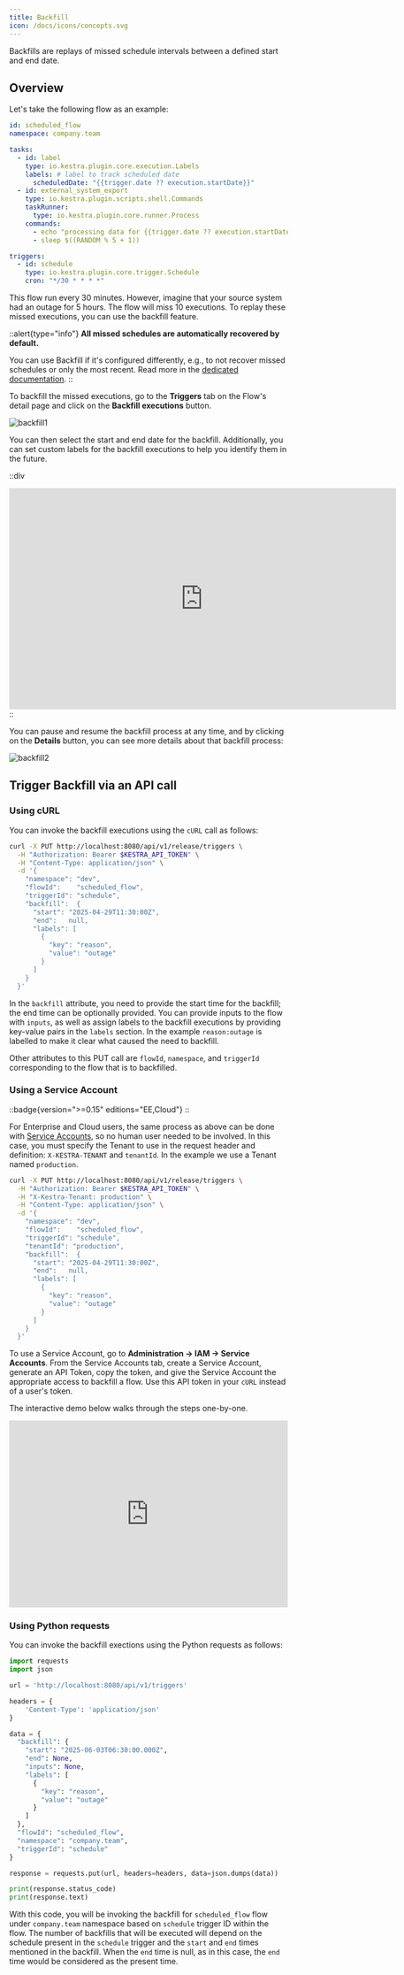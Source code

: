 ```yaml
---
title: Backfill
icon: /docs/icons/concepts.svg
---
```


Backfills are replays of missed schedule intervals between a defined start and end date.

## Overview

Let's take the following flow as an example:

```yaml
id: scheduled_flow
namespace: company.team

tasks:
  - id: label
    type: io.kestra.plugin.core.execution.Labels
    labels: # label to track scheduled date
      scheduledDate: "{{trigger.date ?? execution.startDate}}"
  - id: external_system_export
    type: io.kestra.plugin.scripts.shell.Commands
    taskRunner:
      type: io.kestra.plugin.core.runner.Process
    commands:
      - echo "processing data for {{trigger.date ?? execution.startDate}}"
      - sleep $((RANDOM % 5 + 1))

triggers:
  - id: schedule
    type: io.kestra.plugin.core.trigger.Schedule
    cron: "*/30 * * * *"
```

This flow run every 30 minutes. However, imagine that your source system had an outage for 5 hours. The flow will miss 10 executions. To replay these missed executions, you can use the backfill feature.

::alert{type="info"}
**All missed schedules are automatically recovered by default.**

You can use Backfill if it's configured differently, e.g., to not recover missed schedules or only the most recent. Read more in the [dedicated documentation](../04.workflow-components/07.triggers/01.schedule-trigger.md#recover-missed-schedules).
::

To backfill the missed executions, go to the **Triggers** tab on the Flow's detail page and click on the **Backfill executions** button.

![backfill1](/docs/workflow-components/backfill1.png)

You can then select the start and end date for the backfill. Additionally, you can set custom labels for the backfill executions to help you identify them in the future.

::div
<iframe width="700" height="400" src="https://www.youtube.com/embed/iVTrBdYGbew?si=3GFA0TOZPhOIKc-Q" title="YouTube video player" frameborder="0" allow="accelerometer; autoplay; clipboard-write; encrypted-media; gyroscope; picture-in-picture; web-share" allowfullscreen></iframe>
::

You can pause and resume the backfill process at any time, and by clicking on the **Details** button, you can see more details about that backfill process:

![backfill2](/docs/workflow-components/backfill2.png)

## Trigger Backfill via an API call

### Using cURL

You can invoke the backfill executions using the `cURL` call as follows:

```sh
curl -X PUT http://localhost:8080/api/v1/release/triggers \
  -H "Authorization: Bearer $KESTRA_API_TOKEN" \
  -H "Content-Type: application/json" \
  -d '{
    "namespace": "dev",
    "flowId":    "scheduled_flow",
    "triggerId": "schedule",
    "backfill":  {
      "start": "2025-04-29T11:30:00Z",
      "end":   null,
      "labels": [
        {
          "key": "reason",
          "value": "outage"
        }
      ]
    }
  }'
```

In the `backfill` attribute, you need to provide the start time for the backfill; the end time can be optionally provided. You can provide inputs to the flow with `inputs`, as well as assign labels to the backfill executions by providing key-value pairs in the `labels` section. In the example `reason:outage` is labelled to make it clear what caused the need to backfill.

Other attributes to this PUT call are `flowId`, `namespace`, and `triggerId` corresponding to the flow that is to backfilled.

### Using a Service Account

::badge{version=">=0.15" editions="EE,Cloud"}
::

For Enterprise and Cloud users, the same process as above can be done with [Service Accounts](../06.enterprise/03.auth/service-accounts.md), so no human user needed to be involved. In this case, you must specify the Tenant to use in the request header and definition: `X-KESTRA-TENANT` and `tenantId`. In the example we use a Tenant named `production`. 

```sh
curl -X PUT http://localhost:8080/api/v1/release/triggers \
  -H "Authorization: Bearer $KESTRA_API_TOKEN" \
  -H "X-Kestra-Tenant: production" \
  -H "Content-Type: application/json" \
  -d '{
    "namespace": "dev",
    "flowId":    "scheduled_flow",
    "triggerId": "schedule",
    "tenantId": "production",
    "backfill":  {
      "start": "2025-04-29T11:30:00Z",
      "end":   null,
      "labels": [
        {
          "key": "reason",
          "value": "outage"
        }
      ]
    }
  }'
```

To use a Service Account, go to **Administration -> IAM -> Service Accounts**. From the Service Accounts tab, create a Service Account, generate an API Token, copy the token, and give the Service Account the appropriate access to backfill a flow. Use this API token in your `cURL` instead of a user's token.

The interactive demo below walks through the steps one-by-one.

<div style="position: relative; padding-bottom: calc(58.86243386243386% + 41px); height: 0; width: 100%;"><iframe src="https://demo.arcade.software/o5EBopJ72zF4AD6SVkIu?embed&embed_mobile=tab&embed_desktop=inline&show_copy_link=true" title="Overview | Kestra EE - dev" frameborder="0" loading="lazy" webkitallowfullscreen mozallowfullscreen allowfullscreen allow="clipboard-write" style="position: absolute; top: 0; left: 0; width: 100%; height: 100%; color-scheme: light;" ></iframe></div>

### Using Python requests

You can invoke the backfill exections using the Python requests as follows:

```python
import requests
import json

url = 'http://localhost:8080/api/v1/triggers'

headers = {
    'Content-Type': 'application/json'
}

data = {
  "backfill": {
    "start": "2025-06-03T06:30:00.000Z",
    "end": None,
    "inputs": None,
    "labels": [
      {
        "key": "reason",
        "value": "outage"
      }
    ]
  },
  "flowId": "scheduled_flow",
  "namespace": "company.team",
  "triggerId": "schedule"
}

response = requests.put(url, headers=headers, data=json.dumps(data))

print(response.status_code)
print(response.text)
```

With this code, you will be invoking the backfill for `scheduled_flow` flow under `company.team` namespace based on `schedule` trigger ID within the flow. The number of backfills that will be executed will depend on the schedule present in the `schedule` trigger and the `start` and `end` times mentioned in the backfill. When the `end` time is null, as in this case, the `end` time would be considered as the present time.
